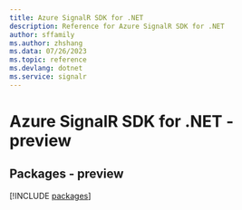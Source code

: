 ```yaml
---
title: Azure SignalR SDK for .NET
description: Reference for Azure SignalR SDK for .NET
author: sffamily
ms.author: zhshang
ms.data: 07/26/2023
ms.topic: reference
ms.devlang: dotnet
ms.service: signalr
---
```

# Azure SignalR SDK for .NET - preview
## Packages - preview
[!INCLUDE [packages](signalr-index.md)]